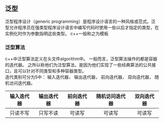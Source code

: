 ## 泛型
泛型程序设计（generic programming）是程序设计语言的一种风格或范式。泛型允许程序员在强类型程序设计语言中编写代码时使用一些以后才指定的类型，在实例化时作为参数指明这些类型。 c++一般称之为模板  

### 泛型算法
c++中泛型算法定义在头文件algorithm中。 一般而言，泛型算法操作的都是容器的迭代器。 之所以称他们为泛型算法，是因为他们实现了一些经典算法的公共接口，且可以针对不同类型和多种容器类型。  
迭代类别可分为5中：
输入迭代器， 输出迭代器， 前向迭代器， 双向迭代器， 随机访问迭代器。

| 输入迭代器 | 输出迭代器 | 前向迭代器 | 随机访问迭代器 | 双向迭代器 |  
| :--------: | :---------: | :--------: | :---------: | :--------: |
|  只读不写  | 只写不读 | 可读写  |  可读写 | 可读写 |

